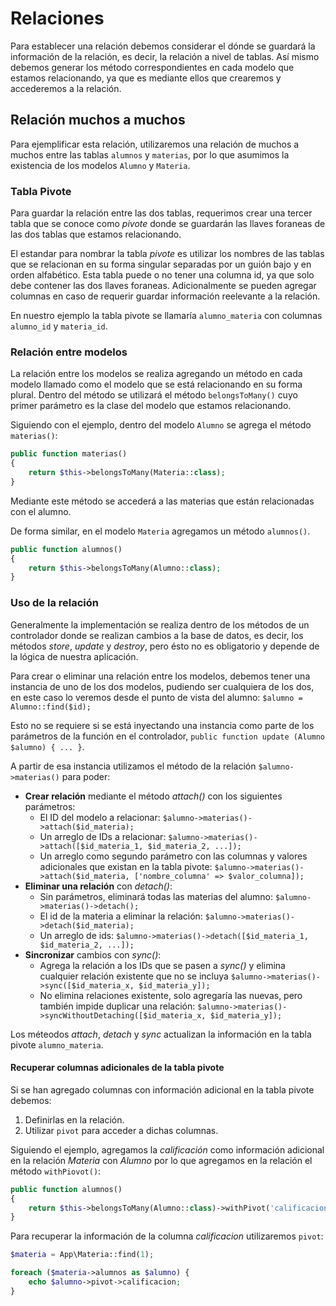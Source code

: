 # Relaciones

Para establecer una relación debemos considerar el dónde se guardará la información de la relación, es decir, la relación a nivel de tablas. Así mismo debemos generar los método correspondientes en cada modelo que estamos relacionando, ya que es mediante ellos que crearemos y accederemos a la relación.

## Relación muchos a muchos

Para ejemplificar esta relación, utilizaremos una relación de muchos a muchos entre las tablas `alumnos` y `materias`, por lo que asumimos la existencia de los modelos `Alumno` y `Materia`.

### Tabla Pivote

Para guardar la relación entre las dos tablas, requerimos crear una tercer tabla que se conoce como *pivote* donde se guardarán las llaves foraneas de las dos tablas que estamos relacionando.

El estandar para nombrar la tabla *pivote* es utilizar los nombres de las tablas que se relacionan en su forma singular separadas por un guión bajo y en orden alfabético. Esta tabla puede o no tener una columna id, ya que solo debe contener las dos llaves foraneas. Adicionalmente se pueden agregar columnas en caso de requerir guardar información reelevante a la relación.

En nuestro ejemplo la tabla pivote se llamaría `alumno_materia` con columnas `alumno_id` y `materia_id`.

### Relación entre modelos

La relación entre los modelos se realiza agregando un método en cada modelo llamado como el modelo que se está relacionando en su forma plural. Dentro del método se utilizará el método `belongsToMany()` cuyo primer parámetro es la clase del modelo que estamos relacionando.

Siguiendo con el ejemplo, dentro del modelo `Alumno` se agrega el método `materias()`:

```php
public function materias()
{
    return $this->belongsToMany(Materia::class);
}
```

Mediante este método se accederá a las materias que están relacionadas con el alumno.

De forma similar, en el modelo `Materia` agregamos un método `alumnos()`.

```php
public function alumnos()
{
    return $this->belongsToMany(Alumno::class);
}
```

### Uso de la relación

Generalmente la implementación se realiza dentro de los métodos de un controlador donde se realizan cambios a la base de datos, es decir, los métodos *store*, *update* y *destroy*, pero ésto no es obligatorio y depende de la lógica de nuestra aplicación.

Para crear o eliminar una relación entre los modelos, debemos tener una instancia de uno de los dos modelos, pudiendo ser cualquiera de los dos, en este caso lo veremos desde el punto de vista del alumno: `$alumno = Alumno::find($id);`

Esto no se requiere si se está inyectando una instancia como parte de los parámetros de la función en el controlador, `public function update (Alumno $alumno) { ... }`.

A partir de esa instancia utilizamos el método de la relación `$alumno->materias()` para poder:

- **Crear relación** mediante el método *attach()* con los siguientes parámetros:
	+ El ID del modelo a relacionar: `$alumno->materias()->attach($id_materia);`
	+ Un arreglo de IDs a relacionar: `$alumno->materias()->attach([$id_materia_1, $id_materia_2, ...]);`
	+ Un arreglo como segundo parámetro con las columnas y valores adicionales que existan en la tabla pivote: `$alumno->materias()->attach($id_materia, ['nombre_columna' => $valor_columna]);`
- **Eliminar una relación** con *detach()*:
	+ Sin parámetros, eliminará todas las materias del alumno: `$alumno->materias()->detach();`
	+ El id de la materia a eliminar la relación: `$alumno->materias()->detach($id_materia);`
	+ Un arreglo de ids: `$alumno->materias()->detach([$id_materia_1, $id_materia_2, ...]);`
- **Sincronizar** cambios con *sync()*:
	+ Agrega la relación a los IDs que se pasen a *sync()* y elimina cualquier relación existente que no se incluya `$alumno->materias()->sync([$id_materia_x, $id_materia_y]);`
	+ No elimina relaciones existente, solo agregaría las nuevas, pero también impide duplicar una relación: `$alumno->materias()->syncWithoutDetaching([$id_materia_x, $id_materia_y]);`

Los méteodos *attach*, *detach* y *sync* actualizan la información en la tabla pivote `alumno_materia`.


#### Recuperar columnas adicionales de la tabla pivote

Si se han agregado columnas con información adicional en la tabla pivote debemos:

1. Definirlas en la relación.
2. Utilizar `pivot` para acceder a dichas columnas.

Siguiendo el ejemplo, agregamos la *calificación* como información adicional en la relación *Materia* con *Alumno* por lo que agregamos en la relación el método `withPiovot()`:

```php
public function alumnos()
{
    return $this->belongsToMany(Alumno::class)->withPivot('calificacion');
}
```

Para recuperar la información de la columna *calificacion* utilizaremos `pivot`:

```php
$materia = App\Materia::find(1);

foreach ($materia->alumnos as $alumno) {
    echo $alumno->pivot->calificacion;
}
```
